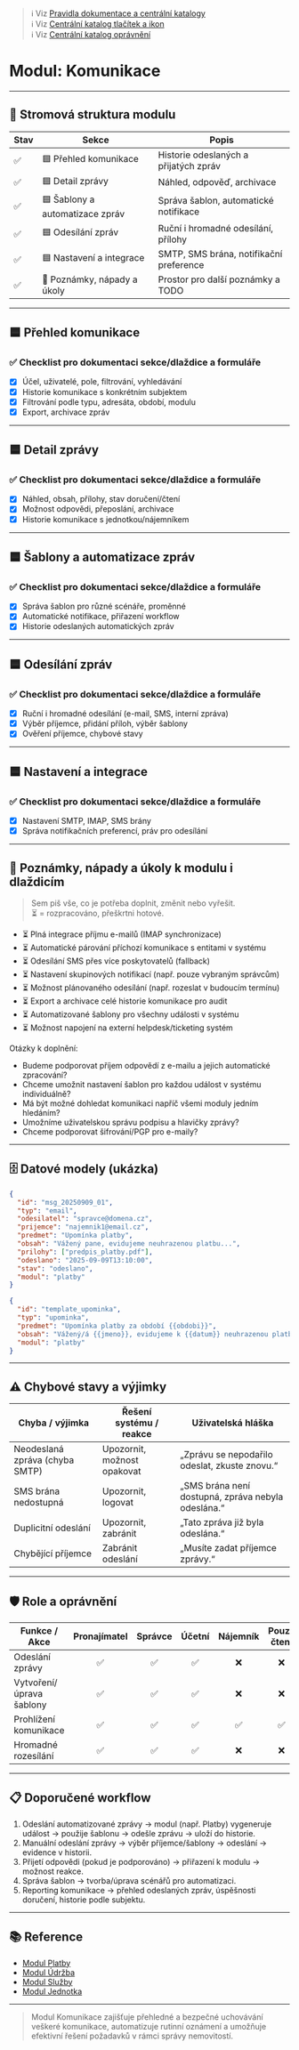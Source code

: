 > ℹ️ Viz [Pravidla dokumentace a centrální katalogy](./pravidla.md)  
> ℹ️ Viz [Centrální katalog tlačítek a ikon](./common-actions.md)  
> ℹ️ Viz [Centrální katalog oprávnění](./permissions-catalog.md)

# Modul: Komunikace

---

## 🌲 Stromová struktura modulu

| Stav | Sekce                           | Popis                                                |
|------|---------------------------------|------------------------------------------------------|
| ✅   | 🟦 Přehled komunikace            | Historie odeslaných a přijatých zpráv                |
| ✅   | 🟦 Detail zprávy                 | Náhled, odpověď, archivace                           |
| ✅   | 🟦 Šablony a automatizace zpráv  | Správa šablon, automatické notifikace                |
| ✅   | 🟦 Odesílání zpráv               | Ruční i hromadné odesílání, přílohy                  |
| ✅   | 🟦 Nastavení a integrace         | SMTP, SMS brána, notifikační preference              |
| ✅   | 📝 Poznámky, nápady a úkoly      | Prostor pro další poznámky a TODO                    |

---

## 🟦 Přehled komunikace

### ✅ Checklist pro dokumentaci sekce/dlaždice a formuláře
- [x] Účel, uživatelé, pole, filtrování, vyhledávání
- [x] Historie komunikace s konkrétním subjektem
- [x] Filtrování podle typu, adresáta, období, modulu
- [x] Export, archivace zpráv

---

## 🟦 Detail zprávy

### ✅ Checklist pro dokumentaci sekce/dlaždice a formuláře
- [x] Náhled, obsah, přílohy, stav doručení/čtení
- [x] Možnost odpovědi, přeposlání, archivace
- [x] Historie komunikace s jednotkou/nájemníkem

---

## 🟦 Šablony a automatizace zpráv

### ✅ Checklist pro dokumentaci sekce/dlaždice a formuláře
- [x] Správa šablon pro různé scénáře, proměnné
- [x] Automatické notifikace, přiřazení workflow
- [x] Historie odeslaných automatických zpráv

---

## 🟦 Odesílání zpráv

### ✅ Checklist pro dokumentaci sekce/dlaždice a formuláře
- [x] Ruční i hromadné odesílání (e-mail, SMS, interní zpráva)
- [x] Výběr příjemce, přidání příloh, výběr šablony
- [x] Ověření příjemce, chybové stavy

---

## 🟦 Nastavení a integrace

### ✅ Checklist pro dokumentaci sekce/dlaždice a formuláře
- [x] Nastavení SMTP, IMAP, SMS brány
- [x] Správa notifikačních preferencí, práv pro odesílání

---

## 📝 Poznámky, nápady a úkoly k modulu i dlaždicím

> Sem piš vše, co je potřeba doplnit, změnit nebo vyřešit.  
> ⏳ = rozpracováno, přeškrtni hotové.

- ⏳ Plná integrace příjmu e-mailů (IMAP synchronizace)
- ⏳ Automatické párování příchozí komunikace s entitami v systému
- ⏳ Odesílání SMS přes více poskytovatelů (fallback)
- ⏳ Nastavení skupinových notifikací (např. pouze vybraným správcům)
- ⏳ Možnost plánovaného odesílání (např. rozeslat v budoucím termínu)
- ⏳ Export a archivace celé historie komunikace pro audit
- ⏳ Automatizované šablony pro všechny události v systému
- ⏳ Možnost napojení na externí helpdesk/ticketing systém

Otázky k doplnění:
- Budeme podporovat příjem odpovědí z e-mailu a jejich automatické zpracování?
- Chceme umožnit nastavení šablon pro každou událost v systému individuálně?
- Má být možné dohledat komunikaci napříč všemi moduly jedním hledáním?
- Umožníme uživatelskou správu podpisu a hlavičky zprávy?
- Chceme podporovat šifrování/PGP pro e-maily?

---

## 🗄️ Datové modely (ukázka)

```json
{
  "id": "msg_20250909_01",
  "typ": "email",
  "odesilatel": "spravce@domena.cz",
  "prijemce": "najemnik1@email.cz",
  "predmet": "Upomínka platby",
  "obsah": "Vážený pane, evidujeme neuhrazenou platbu...",
  "prilohy": ["predpis_platby.pdf"],
  "odeslano": "2025-09-09T13:10:00",
  "stav": "odeslano",
  "modul": "platby"
}
```
```json
{
  "id": "template_upominka",
  "typ": "upominka",
  "predmet": "Upomínka platby za období {{obdobi}}",
  "obsah": "Vážený/á {{jmeno}}, evidujeme k {{datum}} neuhrazenou platbu ve výši {{castka}}...",
  "modul": "platby"
}
```

---

## ⚠️ Chybové stavy a výjimky

| Chyba / výjimka                | Řešení systému / reakce      | Uživatelská hláška                              |
|---------------------------------|------------------------------|-------------------------------------------------|
| Neodeslaná zpráva (chyba SMTP)  | Upozornit, možnost opakovat  | „Zprávu se nepodařilo odeslat, zkuste znovu.“   |
| SMS brána nedostupná            | Upozornit, logovat           | „SMS brána není dostupná, zpráva nebyla odeslána.“|
| Duplicitní odeslání             | Upozornit, zabránit          | „Tato zpráva již byla odeslána.“                |
| Chybějící příjemce              | Zabránit odeslání            | „Musíte zadat příjemce zprávy.“                 |

---

## 🛡️ Role a oprávnění

| Funkce / Akce                | Pronajímatel | Správce | Účetní | Nájemník | Pouze čtení |
|------------------------------|:------------:|:-------:|:------:|:--------:|:-----------:|
| Odeslání zprávy              |      ✅      |   ✅    |   ✅   |    ❌    |     ❌      |
| Vytvoření/úprava šablony     |      ✅      |   ✅    |   ✅   |    ❌    |     ❌      |
| Prohlížení komunikace        |      ✅      |   ✅    |   ✅   |    ✅    |     ✅      |
| Hromadné rozesílání          |      ✅      |   ✅    |   ✅   |    ❌    |     ❌      |

---

## 📋 Doporučené workflow

1. Odeslání automatizované zprávy → modul (např. Platby) vygeneruje událost → použije šablonu → odešle zprávu → uloží do historie.
2. Manuální odeslání zprávy → výběr příjemce/šablony → odeslání → evidence v historii.
3. Přijetí odpovědi (pokud je podporováno) → přiřazení k modulu → možnost reakce.
4. Správa šablon → tvorba/úprava scénářů pro automatizaci.
5. Reporting komunikace → přehled odeslaných zpráv, úspěšnosti doručení, historie podle subjektu.

---

## 📚 Reference

- [Modul Platby](./platby.md)
- [Modul Údržba](./udrzba.md)
- [Modul Služby](./sluzby.md)
- [Modul Jednotka](./jednotka.md)

---

> Modul Komunikace zajišťuje přehledné a bezpečné uchovávání veškeré komunikace, automatizuje rutinní oznámení a umožňuje efektivní řešení požadavků v rámci správy nemovitostí.
